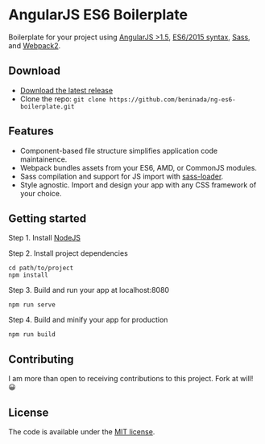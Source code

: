 # AngularJS ES6 Boilerplate

Boilerplate for your project using [AngularJS >1.5](https://angularjs.org/), [ES6/2015 syntax](https://github.com/lukehoban/es6features#readme), [Sass](http://sass-lang.com/), and [Webpack2](https://webpack.js.org/).

## Download

- [Download the latest release](https://github.com/beninada/ng-es6-boilerplate/archive/1.0.0.zip)
- Clone the repo: `git clone https://github.com/beninada/ng-es6-boilerplate.git`

## Features

- Component-based file structure simplifies application code maintainence.
- Webpack bundles assets from your ES6, AMD, or CommonJS modules.
- Sass compilation and support for JS import with [sass-loader](https://github.com/webpack-contrib/sass-loader).
- Style agnostic. Import and design your app with any CSS framework of your choice.

## Getting started

Step 1. Install [NodeJS](http://nodejs.org/download/)

Step 2. Install project dependencies
```shell
cd path/to/project
npm install
```

Step 3. Build and run your app at localhost:8080
```shell
npm run serve
```

Step 4. Build and minify your app for production
```shell
npm run build
```

## Contributing

I am more than open to receiving contributions to this project. Fork at will! 😀

## License

The code is available under the [MIT license](LICENSE).
